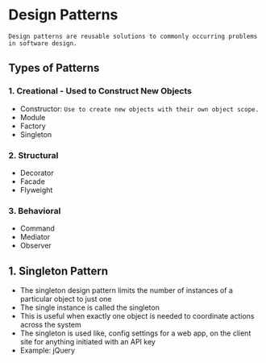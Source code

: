 # Design Patterns
`Design patterns are reusable solutions to commonly occurring problems in software design.`

## Types of Patterns
### 1. Creational  - Used to Construct New Objects
- Constructor: `Use to create new objects with their own object scope.`
- Module
- Factory
- Singleton

### 2. Structural
- Decorator
- Facade
- Flyweight

### 3. Behavioral
- Command
- Mediator
- Observer

## 1. Singleton Pattern
- The singleton design pattern limits the number of instances of a particular object to just one
- The single instance is called the singleton
- This is useful when exactly one object is needed to coordinate actions across the system
- The singleton is used like, config settings for a web app, on the client site for anything initiated with an API key
- Example: jQuery